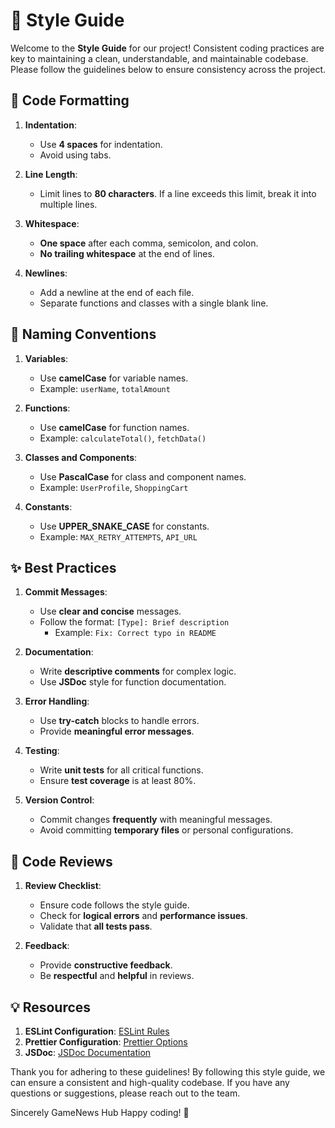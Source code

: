 # 🎨 Style Guide

Welcome to the **Style Guide** for our project! Consistent coding practices are key to maintaining a clean, understandable, and maintainable codebase. Please follow the guidelines below to ensure consistency across the project.

## 🧹 Code Formatting

1. **Indentation**:
   - Use **4 spaces** for indentation.
   - Avoid using tabs.

2. **Line Length**:
   - Limit lines to **80 characters**. If a line exceeds this limit, break it into multiple lines.

3. **Whitespace**:
   - **One space** after each comma, semicolon, and colon.
   - **No trailing whitespace** at the end of lines.

4. **Newlines**:
   - Add a newline at the end of each file.
   - Separate functions and classes with a single blank line.

## 📜 Naming Conventions

1. **Variables**:
   - Use **camelCase** for variable names.
   - Example: `userName`, `totalAmount`

2. **Functions**:
   - Use **camelCase** for function names.
   - Example: `calculateTotal()`, `fetchData()`

3. **Classes and Components**:
   - Use **PascalCase** for class and component names.
   - Example: `UserProfile`, `ShoppingCart`

4. **Constants**:
   - Use **UPPER_SNAKE_CASE** for constants.
   - Example: `MAX_RETRY_ATTEMPTS`, `API_URL`

## ✨ Best Practices

1. **Commit Messages**:
   - Use **clear and concise** messages.
   - Follow the format: `[Type]: Brief description`
     - Example: `Fix: Correct typo in README`

2. **Documentation**:
   - Write **descriptive comments** for complex logic.
   - Use **JSDoc** style for function documentation.

3. **Error Handling**:
   - Use **try-catch** blocks to handle errors.
   - Provide **meaningful error messages**.

4. **Testing**:
   - Write **unit tests** for all critical functions.
   - Ensure **test coverage** is at least 80%.

5. **Version Control**:
   - Commit changes **frequently** with meaningful messages.
   - Avoid committing **temporary files** or personal configurations.

## 🔄 Code Reviews

1. **Review Checklist**:
   - Ensure code follows the style guide.
   - Check for **logical errors** and **performance issues**.
   - Validate that **all tests pass**.

2. **Feedback**:
   - Provide **constructive feedback**.
   - Be **respectful** and **helpful** in reviews.

## 💡 Resources

1. **ESLint Configuration**: [ESLint Rules](https://eslint.org/docs/rules/)
2. **Prettier Configuration**: [Prettier Options](https://prettier.io/docs/en/options.html)
3. **JSDoc**: [JSDoc Documentation](https://jsdoc.app/)

Thank you for adhering to these guidelines! By following this style guide, we can ensure a consistent and high-quality codebase. If you have any questions or suggestions, please reach out to the team.

Sincerely
GameNews Hub
Happy coding! 🚀

